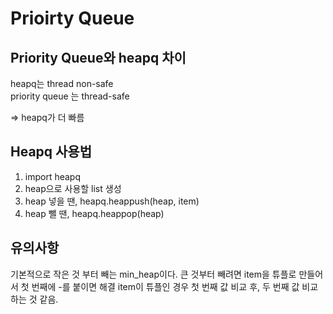# Prioirty Queue

## Priority Queue와 heapq 차이
heapq는 thread non-safe  
priority queue 는 thread-safe

=> heapq가 더 빠름

## Heapq 사용법

1. import heapq
2. heap으로 사용할 list 생성
3. heap 넣을 땐, heapq.heappush(heap, item)
4. heap 뺄 땐, heapq.heappop(heap)

## 유의사항
기본적으로 작은 것 부터 빼는 min_heap이다.
큰 것부터 빼려면 item을 튜플로 만들어서 첫 번째에 -를 붙이면 해결
item이 튜플인 경우 첫 번째 값 비교 후, 두 번째 값 비교하는 것 같음.